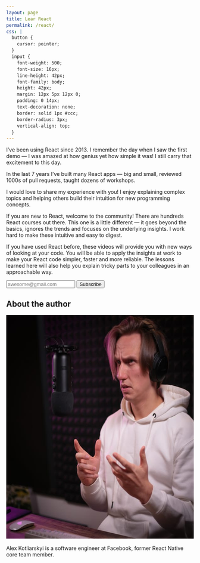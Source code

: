```yaml
---
layout: page
title: Lear React
permalink: /react/
css: |
  button {
    cursor: pointer;
  }
  input {
    font-weight: 500;
    font-size: 16px;
    line-height: 42px;
    font-family: body;
    height: 42px;
    margin: 12px 5px 12px 0;
    padding: 0 14px;
    text-decoration: none;
    border: solid 1px #ccc;
    border-radius: 3px;
    vertical-align: top;
  }
---
```



I’ve been using React since 2013. I remember the day when I saw the first demo — I was amazed at how genius yet how simple it was! I still carry that excitement to this day.

In the last 7 years I’ve built many React apps — big and small, reviewed 1000s of pull requests, taught dozens of workshops. 

I would love to share my experience with you! I enjoy explaining complex topics and helping others build their intuition for new programming concepts.

If you are new to React, welcome to the community! There are hundreds React courses out there. This one is a little different — it goes beyond the basics, ignores the trends and focuses on the underlying insights. I work hard to make these intuitive and easy to digest.

If you have used React before, these videos will provide you with new ways of looking at your code. You will be able to apply the insights at work to make your React code simpler, faster and more reliable. The lessons learned here will also help you explain tricky parts to your colleagues in an approachable way.

<form action="https://frantic.us3.list-manage.com/subscribe/post?u=96d6ac29ef7232f76b9edc7b9&amp;id=79380afc5b" method="post" id="mc-embedded-subscribe-form" name="mc-embedded-subscribe-form" class="validate" target="_blank" novalidate>
  <input type="email" value="" name="EMAIL" class="email" id="mce-EMAIL" placeholder="awesome@gmail.com" required>
  <div style="position: absolute; left: -5000px;" aria-hidden="true"><input type="text" name="b_96d6ac29ef7232f76b9edc7b9_79380afc5b" tabindex="-1" value=""></div>
  <input type="submit"  value="Subscribe" name="subscribe" id="mc-embedded-subscribe" class="button">
</form>

## About the author

<img src="/assets/me-explaining.jpg" width="600" height="600" />

Alex Kotliarskyi is a software engineer at Facebook, former React Native core team member.
